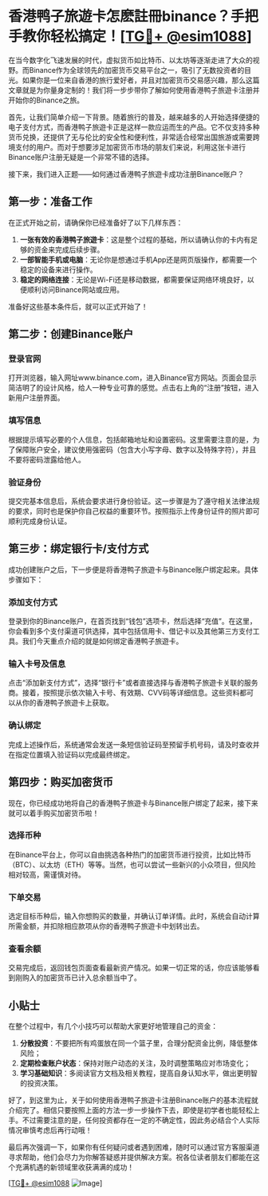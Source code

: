 # 香港鸭子旅遊卡怎麽註冊binance？手把手教你轻松搞定！[[TG💪+ @esim1088](https://t.me/s/esim1088)]

在当今数字化飞速发展的时代，虚拟货币如比特币、以太坊等逐渐走进了大众的视野。而Binance作为全球领先的加密货币交易平台之一，吸引了无数投资者的目光。如果你是一位来自香港的旅行爱好者，并且对加密货币交易感兴趣，那么这篇文章就是为你量身定制的！我们将一步步带你了解如何使用香港鸭子旅遊卡注册并开始你的Binance之旅。

首先，让我们简单介绍一下背景。随着旅行的普及，越来越多的人开始选择便捷的电子支付方式，而香港鸭子旅遊卡正是这样一款应运而生的产品。它不仅支持多种货币兑换，还提供了无与伦比的安全性和便利性，非常适合经常出国旅游或需要跨境支付的用户。而对于想要涉足加密货币市场的朋友们来说，利用这张卡进行Binance账户注册无疑是一个非常不错的选择。

接下来，我们进入正题——如何通过香港鸭子旅遊卡成功注册Binance账户？

## 第一步：准备工作

在正式开始之前，请确保你已经准备好了以下几样东西：

1. **一张有效的香港鸭子旅遊卡**：这是整个过程的基础，所以请确认你的卡内有足够的资金来完成后续步骤。
2. **一部智能手机或电脑**：无论你是想通过手机App还是网页版操作，都需要一个稳定的设备来进行操作。
3. **稳定的网络连接**：无论是Wi-Fi还是移动数据，都需要保证网络环境良好，以便顺利访问Binance网站或应用。

准备好这些基本条件后，就可以正式开始了！

## 第二步：创建Binance账户

### 登录官网

打开浏览器，输入网址www.binance.com，进入Binance官方网站。页面会显示简洁明了的设计风格，给人一种专业可靠的感觉。点击右上角的“注册”按钮，进入新用户注册界面。

### 填写信息

根据提示填写必要的个人信息，包括邮箱地址和设置密码。这里需要注意的是，为了保障账户安全，建议使用强密码（包含大小写字母、数字以及特殊字符），并且不要将密码泄露给他人。

### 验证身份

提交完基本信息后，系统会要求进行身份验证。这一步骤是为了遵守相关法律法规的要求，同时也是保护你自己权益的重要环节。按照指示上传身份证件的照片即可顺利完成身份认证。

## 第三步：绑定银行卡/支付方式

成功创建账户之后，下一步便是将香港鸭子旅遊卡与Binance账户绑定起来。具体步骤如下：

### 添加支付方式

登录到你的Binance账户，在首页找到“钱包”选项卡，然后选择“充值”。在这里，你会看到多个支付渠道可供选择，其中包括信用卡、借记卡以及其他第三方支付工具。我们今天重点介绍的就是如何绑定香港鸭子旅遊卡。

### 输入卡号及信息

点击“添加新支付方式”，选择“银行卡”或者直接选择与香港鸭子旅遊卡关联的服务商。接着，按照提示依次输入卡号、有效期、CVV码等详细信息。这些资料都可以从你的香港鸭子旅遊卡上获取。

### 确认绑定

完成上述操作后，系统通常会发送一条短信验证码至预留手机号码，请及时查收并在指定位置填入验证码以完成最终绑定。

## 第四步：购买加密货币

现在，你已经成功地将自己的香港鸭子旅遊卡与Binance账户绑定了起来，接下来就可以着手购买加密货币啦！

### 选择币种

在Binance平台上，你可以自由挑选各种热门的加密货币进行投资，比如比特币（BTC）、以太坊（ETH）等等。当然，也可以尝试一些新兴的小众项目，但风险相对较高，需谨慎对待。

### 下单交易

选定目标币种后，输入你想购买的数量，并确认订单详情。此时，系统会自动计算所需金额，并扣除相应款项从你的香港鸭子旅遊卡中划转出去。

### 查看余额

交易完成后，返回钱包页面查看最新资产情况。如果一切正常的话，你应该能够看到刚购入的加密货币已计入总余额当中了。

## 小贴士

在整个过程中，有几个小技巧可以帮助大家更好地管理自己的资金：

1. **分散投资**：不要把所有鸡蛋放在同一个篮子里，合理分配资金比例，降低整体风险；
2. **定期检查账户状态**：保持对账户动态的关注，及时调整策略应对市场变化；
3. **学习基础知识**：多阅读官方文档及相关教程，提高自身认知水平，做出更明智的投资决策。

好了，到这里为止，关于如何使用香港鸭子旅遊卡注册Binance账户的基本流程就介绍完了。相信只要按照上面的方法一步一步操作下去，即使是初学者也能轻松上手。不过需要注意的是，任何投资都存在一定的不确定性，因此务必结合个人实际情况审慎考虑后再行动哦！

最后再次强调一下，如果你有任何疑问或者遇到困难，随时可以通过官方客服渠道寻求帮助，他们会尽力为你解答疑惑并提供解决方案。祝各位读者朋友们都能在这个充满机遇的新领域里收获满满的成功！

[[TG💪+ @esim1088](https://t.me/s/esim1088) ![Image](https://i.postimg.cc/4NQfJmqS/Snipaste-2025-05-13-00-14-12.png)]